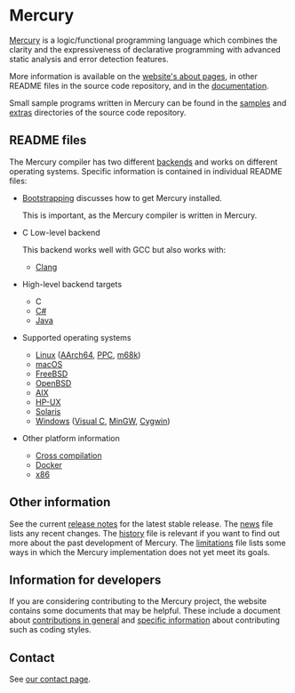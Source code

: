 Mercury
=======

[Mercury](https://www.mercurylang.org/) is a logic/functional programming
language which combines the clarity and the expressiveness of declarative
programming with advanced static analysis and error detection features.

More information is available on the
[website's about pages](https://www.mercurylang.org/about.html),
in other README files in the source code repository, and in the
[documentation](https://www.mercurylang.org/documentation/documentation.html).

Small sample programs written in Mercury can be found
in the [samples](samples) and [extras](extras) directories
of the source code repository.

## README files

The Mercury compiler has two different
[backends](https://www.mercurylang.org/about/backends.html)
and works on different operating systems.
Specific information is contained in individual README files:

  * [Bootstrapping](README.bootstrap) discusses how to get Mercury installed.

    This is important, as the Mercury compiler is written in Mercury.

  * C Low-level backend

    This backend works well with GCC but also works with:

      * [Clang](README.clang.md)

  * High-level backend targets

      * C
      * [C#](README.CSharp.md)
      * [Java](README.Java.md)

  * Supported operating systems

      * [Linux](README.Linux)
        ([AArch64](README.Linux-aarch64.md),
        [PPC](README.Linux-PPC),
        [m68k](README.Linux-m68k))
      * [macOS](README.macOS.md)
      * [FreeBSD](README.FreeBSD.md)
      * [OpenBSD](README.OpenBSD.md)
      * [AIX](README.AIX.md)
      * [HP-UX](README.HPUX.md)
      * [Solaris](README.Solaris.md)
      * [Windows](README.MS-Windows.md)
        ([Visual C](README.MS-VisualC.md),
        [MinGW](README.MinGW),
        [Cygwin](README.Cygwin))

  * Other platform information
      * [Cross compilation](README.cross.md)
      * [Docker](README.Docker)
      * [x86](README.x86)

## Other information

See the current [release notes](RELEASE_NOTES) for the latest stable release.
The [news](NEWS) file lists any recent changes.
The [history](HISTORY) file is relevant
if you want to find out more about the past development of Mercury.
The [limitations](LIMITATIONS.md) file lists some ways
in which the Mercury implementation does not yet meet its goals.

## Information for developers

If you are considering contributing to the Mercury project,
the website contains some documents that may be helpful.
These include a document about
[contributions in general](https://www.mercurylang.org/development/contributions.html) and
[specific information](https://www.mercurylang.org/development/developer.html)
about contributing such as coding styles.

## Contact

See [our contact page](https://www.mercurylang.org/contact.html).
